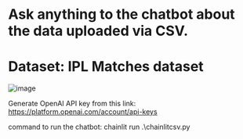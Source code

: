 
# Ask anything to the chatbot about the data uploaded via CSV.

# Dataset: IPL Matches dataset

![image](https://github.com/Ashutosh9110/Use_CSV_Chainlit-OpenAI/assets/113494449/70623dd3-eff3-4e6d-be1d-cd824c8d45db)

Generate OpenAI API key from this link: https://platform.openai.com/account/api-keys

command to run the chatbot: chainlit run .\chainlitcsv.py
